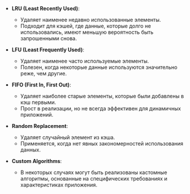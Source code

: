 - **LRU (Least Recently Used)**:
    - Удаляет наименее недавно использованные элементы.
    - Подходит для кэшей, где данные, которые долго не использовались, имеют меньшую вероятность быть запрошенными снова.
    
- **LFU (Least Frequently Used)**:
    - Удаляет наименее часто используемые элементы.
    - Полезен, когда некоторые данные используются значительно реже, чем другие.
    
- **FIFO (First In, First Out)**:
    - Удаляет наиболее старые элементы, которые были добавлены в кэш первыми.
    - Прост в реализации, но не всегда эффективен для динамичных приложений.
    
- **Random Replacement**:
    - Удаляет случайный элемент из кэша.
    - Применяется, когда нет явных закономерностей использования данных.
    
- **Custom Algorithms**:
    - В некоторых случаях могут быть реализованы кастомные алгоритмы, основанные на специфических требованиях и характеристиках приложения.